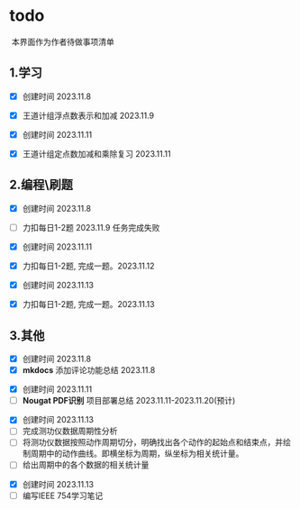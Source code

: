 # todo

​	本界面作为作者待做事项清单

## 1.学习

- [x] 创建时间 2023.11.8
- [x] 王道计组浮点数表示和加减 2023.11.9

- [x] 创建时间 2023.11.11
- [x] 王道计组定点数加减和乘除复习 2023.11.11



## 2.编程\刷题

- [x] 创建时间 2023.11.8
- [ ] 力扣每日1-2题 2023.11.9 任务完成失败

- [x] 创建时间 2023.11.11
- [x] 力扣每日1-2题, 完成一题。2023.11.12

- [x] 创建时间 2023.11.13
- [x] 力扣每日1-2题, 完成一题。2023.11.13

## 3.其他

- [x] 创建时间 2023.11.8
- [x] **mkdocs** 添加评论功能总结 2023.11.8

<!-- 任务清单 -->
- [x] 创建时间 2023.11.11
- [ ] **Nougat PDF识别** 项目部署总结 2023.11.11-2023.11.20(预计)

<!-- 任务清单 -->
- [x] 创建时间 2023.11.13
- [ ] 完成测功仪数据周期性分析
- [ ] 将测功仪数据按照动作周期切分，明确找出各个动作的起始点和结束点，并绘制周期中的动作曲线。即横坐标为周期，纵坐标为相关统计量。
- [ ] 给出周期中的各个数据的相关统计量

<!-- 任务清单 -->
- [x] 创建时间 2023.11.13
- [ ] 编写IEEE 754学习笔记
